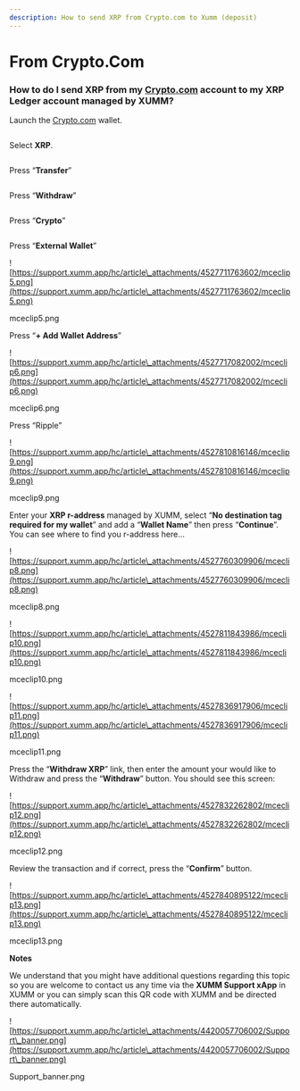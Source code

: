 ```yaml
---
description: How to send XRP from Crypto.com to Xumm (deposit)
---
```


# From Crypto.Com

### **How to do I send XRP from my** [**Crypto.com**](http://crypto.com) **account to my XRP Ledger account managed by XUMM?**

Launch the [Crypto.com](http://crypto.com) wallet.

<figure><img src="../../.gitbook/assets/Crypto - 1.png" alt=""><figcaption></figcaption></figure>

Select **XRP**.

<figure><img src="../../.gitbook/assets/Crypto - 2.png" alt=""><figcaption></figcaption></figure>

Press “**Transfer**”

<figure><img src="../../.gitbook/assets/Crypto - 3.png" alt=""><figcaption></figcaption></figure>

Press “**Withdraw**”

<figure><img src="../../.gitbook/assets/Crypto - 4.png" alt=""><figcaption></figcaption></figure>

Press “**Crypto**”

<figure><img src="../../.gitbook/assets/Crypto - 5.png" alt=""><figcaption></figcaption></figure>

Press “**External Wallet**”

![https://support.xumm.app/hc/article\_attachments/4527711763602/mceclip5.png](https://support.xumm.app/hc/article\_attachments/4527711763602/mceclip5.png)

mceclip5.png

Press “**+ Add Wallet Address**”

![https://support.xumm.app/hc/article\_attachments/4527717082002/mceclip6.png](https://support.xumm.app/hc/article\_attachments/4527717082002/mceclip6.png)

mceclip6.png

Press “Ripple”

![https://support.xumm.app/hc/article\_attachments/4527810816146/mceclip9.png](https://support.xumm.app/hc/article\_attachments/4527810816146/mceclip9.png)

mceclip9.png

Enter your **XRP r-address** managed by XUMM, select “**No destination tag required for my wallet**”  and add a “**Wallet Name**” then press “**Continue**”. You can see where to find you r-address here…

![https://support.xumm.app/hc/article\_attachments/4527760309906/mceclip8.png](https://support.xumm.app/hc/article\_attachments/4527760309906/mceclip8.png)

mceclip8.png

![https://support.xumm.app/hc/article\_attachments/4527811843986/mceclip10.png](https://support.xumm.app/hc/article\_attachments/4527811843986/mceclip10.png)

mceclip10.png

![https://support.xumm.app/hc/article\_attachments/4527836917906/mceclip11.png](https://support.xumm.app/hc/article\_attachments/4527836917906/mceclip11.png)

mceclip11.png

Press the “**Withdraw XRP**” link, then enter the amount your would like to Withdraw and press the “**Withdraw**” button. You should see this screen:

![https://support.xumm.app/hc/article\_attachments/4527832262802/mceclip12.png](https://support.xumm.app/hc/article\_attachments/4527832262802/mceclip12.png)

mceclip12.png

Review the transaction and if correct, press the “**Confirm**” button.

![https://support.xumm.app/hc/article\_attachments/4527840895122/mceclip13.png](https://support.xumm.app/hc/article\_attachments/4527840895122/mceclip13.png)

mceclip13.png

**Notes**

We understand that you might have additional questions regarding this topic so you are welcome to contact us any time via the **XUMM Support xApp** in XUMM or you can simply scan this QR code with XUMM and be directed there automatically.

![https://support.xumm.app/hc/article\_attachments/4420057706002/Support\_banner.png](https://support.xumm.app/hc/article\_attachments/4420057706002/Support\_banner.png)

Support\_banner.png
